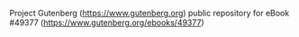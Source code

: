 Project Gutenberg (https://www.gutenberg.org) public repository for eBook #49377 (https://www.gutenberg.org/ebooks/49377)

